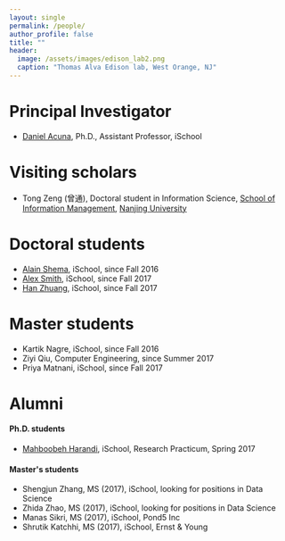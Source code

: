 ```yaml
---
layout: single
permalink: /people/
author_profile: false
title: ""
header:
  image: /assets/images/edison_lab2.png
  caption: "Thomas Alva Edison lab, West Orange, NJ"
---
```


# Principal Investigator

- [Daniel Acuna](/about), Ph.D., Assistant Professor, iSchool

# Visiting scholars

- Tong Zeng (曾通), Doctoral student in Information Science, 
[School of Information Management](https://www.nju.edu.cn/EN/7f/7d/c7136a163709/page.htm), 
[Nanjing University](https://www.nju.edu.cn/EN/)

# Doctoral students

- [Alain Shema](http://alainshema.com), iSchool, since Fall 2016
- [Alex Smith](https://ischool.syr.edu/people/directories/view/aosmith/), iSchool, since Fall 2017
- [Han Zhuang](https://ischool.syr.edu/people/directories/view/hzhuang/), iSchool, since Fall 2017

# Master students

- Kartik Nagre, iSchool, since Fall 2016
- Ziyi Qiu, Computer Engineering, since Summer 2017
- Priya Matnani, iSchool, since Fall 2017

# Alumni

#### Ph.D. students
- [Mahboobeh Harandi](https://ischool.syr.edu/people/directories/view/mharandi/), 
iSchool, Research Practicum, Spring 2017 

#### Master's students
- Shengjun Zhang, MS (2017), iSchool, looking for positions in Data Science
- Zhida Zhao, MS (2017), iSchool, looking for positions in Data Science
- Manas Sikri, MS (2017), iSchool, Pond5 Inc
- Shrutik Katchhi, MS (2017), iSchool, Ernst & Young
